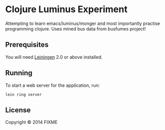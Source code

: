 # Clojure Luminus Experiment

Attempting to learn emacs/luminus/monger and most importantly practise programming clojure.
Uses mined bus data from busfumes project!

## Prerequisites

You will need [Leiningen][1] 2.0 or above installed.

[1]: https://github.com/technomancy/leiningen

## Running

To start a web server for the application, run:

    lein ring server

## License

Copyright © 2014 FIXME
